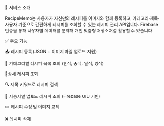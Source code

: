 🧾 서비스 소개

RecipeMemo는 사용자가 자신만의 레시피를 이미지와 함께 등록하고,
카테고리·제목·사용자 기준으로 간편하게 레시피를 조회할 수 있는 레시피 관리 API입니다.
Firebase 인증을 통해 사용자별 데이터를 분리해 개인 맞춤형 저장소처럼 활용할 수 있습니다.

✅ 주요 기능

📤 레시피 등록 (JSON + 이미지 파일 업로드 지원)

📂 카테고리별 레시피 목록 조회 (한식, 중식, 일식, 양식)

📂상세 레시피 조회

🔍 제목 키워드로 레시피 검색

👤 사용자별 업로드 레시피 조회 (Firebase UID 기반)

✏️ 레시피 수정 및 이미지 교체

❌ 레시피 삭제
